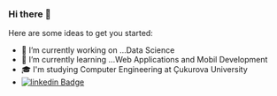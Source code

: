 ### Hi there 👋


Here are some ideas to get you started:

- 🔭 I’m currently working on ...Data Science
- 🌱 I’m currently learning ...Web Applications and Mobil Development
- 🎓 I'm studying Computer Engineering at Çukurova University
- [![linkedin Badge](https://img.shields.io/badge/-linkedin-C13584?style=flat-quare&labelColor=#3584c1logo=instagram&logoColor=white&link=link)](https://www.linkedin.com/in/emre-ceylan-uysal/)


